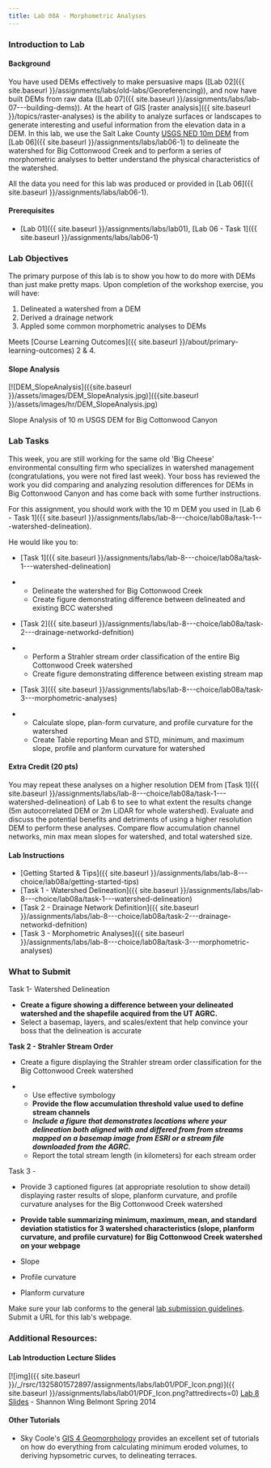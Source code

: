 ```yaml
---
title: Lab 08A - Morphometric Analyses
---
```


### Introduction to Lab

#### Background

You have used DEMs effectively to make persuasive maps ([Lab 02]({{ site.baseurl }}/assignments/labs/old-labs/Georeferencing)), and now have built DEMs from raw data ([Lab 07]({{ site.baseurl }}/assignments/labs/lab-07---building-dems)).  At the heart of GIS [raster analysis]({{ site.baseurl }}/topics/raster-analyses) is the ability to analyze surfaces or landscapes to generate interesting and useful information from the elevation data in a DEM.  In this lab, we use the Salt Lake County [USGS NED 10m DEM](http://gis.utah.gov/data/elevation-terrain-data/10-30-meter-elevation-models-usgs-ned/) from [Lab 06]({{ site.baseurl }}/assignments/labs/lab06-1) to delineate the watershed for Big Cottonwood Creek and to perform a series of morphometric analyses to better understand the physical characteristics of the watershed.

All the data you need for this lab was produced or provided in [Lab 06]({{ site.baseurl }}/assignments/labs/lab06-1).

#### Prerequisites

- [Lab 01]({{ site.baseurl }}/assignments/labs/lab01), [Lab 06 - Task 1]({{ site.baseurl }}/assignments/labs/lab06-1)

### Lab Objectives

The primary purpose of this lab is to show you how to do more with DEMs than just make pretty maps. Upon completion of the workshop exercise, you will have:

1. Delineated a watershed from a DEM
2. Derived a drainage network
3. Appled some common morphometric analyses to DEMs

Meets [Course Learning Outcomes]({{ site.baseurl }}/about/primary-learning-outcomes) 2 & 4. 

#### Slope Analysis

[![DEM_SlopeAnalysis]({{site.baseurl }}/assets/images/DEM_SlopeAnalysis.jpg)]({{site.baseurl }}/assets/images/hr/DEM_SlopeAnalysis.jpg)

Slope Analysis of 10 m USGS DEM for Big Cottonwood Canyon

### Lab Tasks

This week, you are still working for the same old 'Big Cheese' environmental consulting firm who specializes in watershed management (congratulations, you were not fired last week). Your boss has reviewed the work you did comparing and analyzing resolution differences for DEMs in Big Cottonwood Canyon and has come back with some further instructions. 

For this assignment, you should work with the 10 m DEM you used in [Lab 6 - Task 1]({{ site.baseurl }}/assignments/labs/lab-8---choice/lab08a/task-1---watershed-delineation). 

He would like you to: 

- [Task 1]({{ site.baseurl }}/assignments/labs/lab-8---choice/lab08a/task-1---watershed-delineation)

- - Delineate the watershed for Big Cottonwood Creek
  - Create figure demonstrating difference between delineated and existing BCC watershed

- [Task 2]({{ site.baseurl }}/assignments/labs/lab-8---choice/lab08a/task-2---drainage-networkd-defnition)

- - Perform a Strahler stream order classification of the entire Big Cottonwood Creek watershed
  - Create figure demonstrating difference between existing stream map

- [Task 3]({{ site.baseurl }}/assignments/labs/lab-8---choice/lab08a/task-3---morphometric-analyses)

- - Calculate slope, plan-form curvature, and profile curvature for the watershed
  - Create Table reporting Mean and STD, minimum, and maximum slope, profile and planform curvature for watershed

#### Extra Credit (20 pts)

You may repeat these analyses on a higher resolution DEM from [Task 1]({{ site.baseurl }}/assignments/labs/lab-8---choice/lab08a/task-1---watershed-delineation) of Lab 6 to see to what extent the results change (5m autocorrelated DEM or 2m LiDAR for whole watershed).  Evaluate and discuss the potential benefits and detriments of using a higher resolution DEM to perform these analyses.  Compare flow accumulation channel networks, min max mean slopes for watershed, and total watershed size. 

#### Lab Instructions

- [Getting Started & Tips]({{ site.baseurl }}/assignments/labs/lab-8---choice/lab08a/getting-started-tips)
- [Task 1 - Watershed Delineation]({{ site.baseurl }}/assignments/labs/lab-8---choice/lab08a/task-1---watershed-delineation)
- [Task 2 - Drainage Network Definition]({{ site.baseurl }}/assignments/labs/lab-8---choice/lab08a/task-2---drainage-networkd-defnition)
- [Task 3 - Morphometric Analyses]({{ site.baseurl }}/assignments/labs/lab-8---choice/lab08a/task-3---morphometric-analyses)

### What to Submit

Task 1- Watershed Delineation

- **Create a figure showing a difference between your delineated watershed and the shapefile acquired from the UT AGRC.**
- Select a basemap, layers, and scales/extent that help convince your boss that the delineation is accurate

**Task 2 - Strahler Stream Order**

- Create a figure displaying the Strahler stream order classification for the Big Cottonwood Creek watershed 

- - Use effective symbology
  - **Provide the flow accumulation threshold value used to define stream channels** 
  - ***Include a figure that demonstrates locations where your delineation both aligned with and differed from from streams mapped on a basemap image from ESRI or a stream file downloaded from the AGRC.***
  - Report the total stream length (in kilometers) for each stream order

Task 3 - 

- Provide 3 captioned figures (at appropriate resolution to show detail) displaying raster results of slope, planform curvature, and profile curvature analyses for the Big Cottonwood Creek watershed


- **Provide table summarizing minimum, maximum, mean, and standard deviation statistics for 3 watershed characteristics (slope, planform curvature, and profile curvature) for Big Cottonwood Creek watershed on your webpage**


- Slope
- Profile curvature
- Planform curvature

 

Make sure your lab conforms to the general [lab submission guidelines](http://a/joewheaton.org/gis-wats-4930-6920/labs#TOC-Lab-Submission-Guidelines). Submit a URL for this lab's webpage.

### Additional Resources:

#### Lab Introduction Lecture Slides

[![img]({{ site.baseurl }}/_/rsrc/1325801572897/assignments/labs/lab01/PDF_Icon.png)]({{ site.baseurl }}/assignments/labs/lab01/PDF_Icon.png?attredirects=0) [Lab 8 Slides](https://usu.instructure.com/courses/280048/files/46262484/download?wrap=1) - Shannon Wing Belmont  Spring 2014

#### Other Tutorials

- Sky Coole's [GIS 4 Geomorphology](http://gis4geomorphology.com/) provides an excellent set of tutorials on how do everything from calculating minimum eroded volumes, to deriving hypsometric curves, to delineating terraces.  

